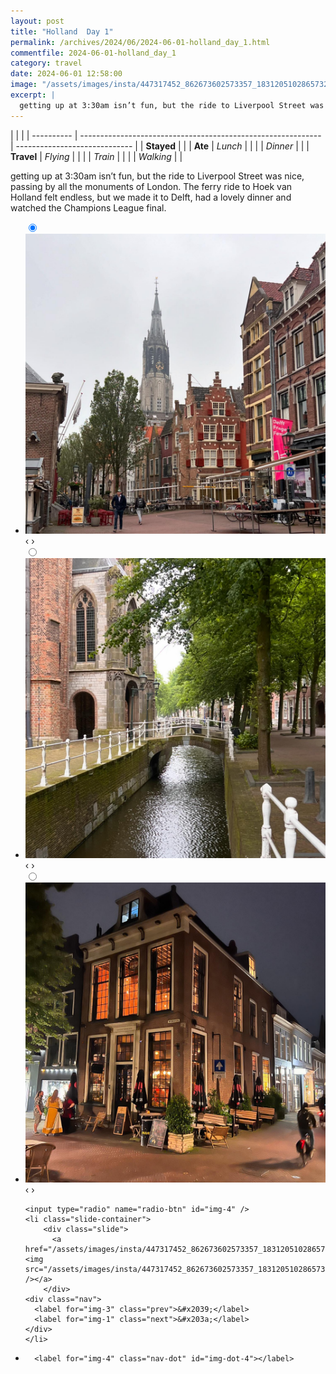 ```yaml
---
layout: post
title: "Holland  Day 1"
permalink: /archives/2024/06/2024-06-01-holland_day_1.html
commentfile: 2024-06-01-holland_day_1
category: travel
date: 2024-06-01 12:58:00
image: "/assets/images/insta/447317452_862673602573357_1831205102865732217_n_17889527358024662.jpg"
excerpt: |
  getting up at 3:30am isn’t fun, but the ride to Liverpool Street was nice, passing by all the monuments of London. The ferry ride to Hoek van Holland felt endless, but we made it to Delft, had a lovely dinner and watched the Champions League final.
---
```


|            |                                                              |
| ---------- | ------------------------------------------------------------ | ----------------------------- |
| **Stayed** |  |
| **Ate**    | _Lunch_                                                      |          |
|            | _Dinner_                                                     |          |
| **Travel** | _Flying_                                                     |          |
|            | _Train_                                                      |          |
|            | _Walking_                                                    |          |


getting up at 3:30am isn’t fun, but the ride to Liverpool Street was nice, passing by all the monuments of London. The ferry ride to Hoek van Holland felt endless, but we made it to Delft, had a lovely dinner and watched the Champions League final.


<ul class="slides">
    <input type="radio" name="radio-btn" id="img-1" checked="checked" />
    <li class="slide-container">
        <div class="slide">
          <a href="/assets/images/insta/447402825_446196514806561_1608915784638355053_n_18352510150103114.jpg"><img src="/assets/images/insta/447402825_446196514806561_1608915784638355053_n_18352510150103114.jpg" /></a>
        </div>
    <div class="nav">
      <label for="img-4" class="prev">&#x2039;</label>
      <label for="img-2" class="next">&#x203a;</label>
    </div>
    </li>
        <input type="radio" name="radio-btn" id="img-2"  />
    <li class="slide-container">
        <div class="slide">
          <a href="/assets/images/insta/447410488_1017995986588407_3338749506329314179_n_17845150464220171.jpg"><img src="/assets/images/insta/447410488_1017995986588407_3338749506329314179_n_17845150464220171.jpg" /></a>
        </div>
    <div class="nav">
      <label for="img-1" class="prev">&#x2039;</label>
      <label for="img-3" class="next">&#x203a;</label>
    </div>
    </li>
        <input type="radio" name="radio-btn" id="img-3"  />
    <li class="slide-container">
        <div class="slide">
          <a href="/assets/images/insta/447406304_845891854062499_711985535452098788_n_18353733244102201.jpg"><img src="/assets/images/insta/447406304_845891854062499_711985535452098788_n_18353733244102201.jpg" /></a>
        </div>
    <div class="nav">
      <label for="img-2" class="prev">&#x2039;</label>
      <label for="img-4" class="next">&#x203a;</label>
    </div>
    </li>
    
    <input type="radio" name="radio-btn" id="img-4" />
    <li class="slide-container">
        <div class="slide">
          <a href="/assets/images/insta/447317452_862673602573357_1831205102865732217_n_17889527358024662.jpg"><img src="/assets/images/insta/447317452_862673602573357_1831205102865732217_n_17889527358024662.jpg" /></a>
        </div>
    <div class="nav">
      <label for="img-3" class="prev">&#x2039;</label>
      <label for="img-1" class="next">&#x203a;</label>
    </div>
    </li>
			
<li class="nav-dots">
      <label for="img-1" class="nav-dot" id="img-dot-1"></label>
      <label for="img-2" class="nav-dot" id="img-dot-2"></label>
      <label for="img-3" class="nav-dot" id="img-dot-3"></label>

      <label for="img-4" class="nav-dot" id="img-dot-4"></label>

</li>
</ul>        
             

		